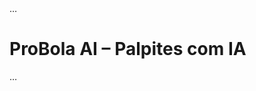 <!DOCTYPE html>
<html lang="pt-BR">
<head> … </head>
<body>
  <h1>ProBola AI – Palpites com IA</h1>
  <table id="games-table"> … </table>
  <script>
    async function carregarJogos() {
      const url = "https://corsproxy.io/https://v3.football.api-sports.io/fixtures?league=71&season=2024&next=5";
      try {
        const resp = await fetch(url, {
          headers: { "x-apisports-key": "86b3236f88ad74c3d59642671e448f6b" }
        });
        const dados = await resp.json();
        const tabela = document.getElementById("games-table");

        dados.response.forEach(jogo => {
          const casa = jogo.teams.home.name;
          const visitante = jogo.teams.away.name;
          const confianca = Math.floor(Math.random() * 21) + 80;
          const cashout = confianca >= 90
            ? "Sim (" + (70 + Math.floor(Math.random() * 11)) + "%)"
            : "Não";
          tabela.innerHTML += `
            <tr><td>${casa} x ${visitante}</td><td>${confianca}%</td>
            <td class="${cashout.includes('Sim') ? 'ok' : 'nao'}">${cashout}</td></tr>`;
        });
      } catch {
        alert("Erro ao carregar. Verifique sua conexão.");
      }
    }
    carregarJogos();
  </script>
</body>
</html>
